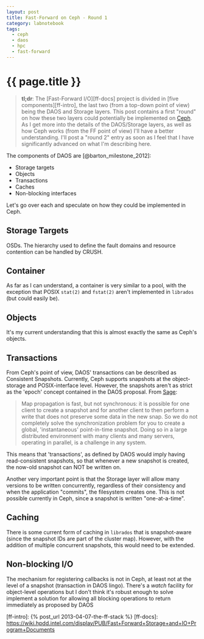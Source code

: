 ```yaml
---
layout: post
title: Fast-Forward on Ceph - Round 1
category: labnotebook
tags:
  - ceph
  - daos
  - hpc
  - fast-forward
---
```


# {{ page.title }}

> **tl;dr**: The [Fast-Forward I/O][ff-docs] project is divided in [five components][ff-intro], the 
last two (from a top-down point of view) being the DAOS and Storage layers. This post contains a 
first "round" on how these two layers could potentially be implemented on [Ceph](http://ceph.com). 
As I get more into the details of the DAOS/Storage layers, as well as how Ceph works (from the FF 
point of view) I'll have a better understanding. I'll post a "round 2" entry as soon as I feel that 
I have significantly advanced on what I'm describing here.

The components of DAOS are [@barton_milestone_2012]:

  - Storage targets
  - Objects
  - Transactions
  - Caches
  - Non-blocking interfaces

Let's go over each and speculate on how they could be implemented in Ceph.

## Storage Targets

OSDs. The hierarchy used to define the fault domains and resource contention can be handled by 
CRUSH.

## Container

As far as I can understand, a container is very similar to a pool, with the exception that POSIX 
`stat(2)` and `fstat(2)` aren't implemented in `librados` (but could easily be).

## Objects

It's my current understanding that this is almost exactly the same as Ceph's objects.

## Transactions

From Ceph's point of view, DAOS' transactions can be described as Consistent Snapshots. Currently, 
Ceph supports snapshots at the object-storage and POSIX-interface level. However, the snapshots 
aren't as strict as the 'epoch' concept contained in the DAOS proposal. From 
[Sage](http://ceph.com/dev-notes/rados-snapshots/):

> Map propagation is fast, but not synchronous: it is possible for one client to create a snapshot 
and for another client to then perform a write that does not preserve some data in the new snap. So 
we do not completely solve the synchronization problem for you to create a global, 'instantaneous' 
point-in-time snapshot. Doing so in a large distributed environment with many clients and many 
servers, operating in parallel, is a challenge in any system.

This means that 'transactions', as defined by DAOS would imply having read-consistent snapshots, so 
that whenever a new snapshot is created, the now-old snapshot can NOT be written on.

Another very important point is that the Storage layer will allow many versions to be written 
concurrently, regardless of their consistency and when the application "commits", the filesystem 
creates one. This is not possible currently in Ceph, since a snapshot is written "one-at-a-time".

## Caching

There is some current form of caching in `librados` that is snapshot-aware (since the snapshot IDs 
are part of the cluster map). However, with the addition of multiple concurrent snapshots, this 
would need to be extended.

## Non-blocking I/O

The mechanism for registering callbacks is not in Ceph, at least not at the level of a snapshot 
(transaction in DAOS lingo). There's a *watch* facility for object-level operations but I don't 
think it's robust enough to solve implement a solution for allowing all blocking operations to 
return immediately as proposed by DAOS

[ff-intro]: {% post_url 2013-04-07-the-ff-stack %}
[ff-docs]: https://wiki.hpdd.intel.com/display/PUB/Fast+Forward+Storage+and+IO+Program+Documents
